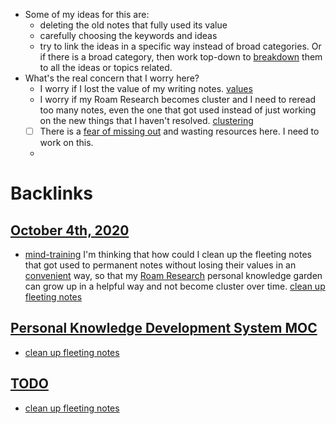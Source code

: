 - Some of my ideas for this are:
    - deleting the old notes that fully used its value
    - carefully choosing the keywords and ideas
    - try to link the ideas in a specific way instead of broad categories. Or if there is a broad category, then work top-down to [breakdown](<breakdown.md>) them to all the ideas or topics related.
- What's the real concern that I worry here?
    - I worry if I lost the value of my writing notes. [values](<values.md>)
    - I worry if my Roam Research becomes cluster and I need to reread too many notes, even the one that got used instead of just working on the new things that I haven't resolved. [clustering](<clustering.md>)
    - [ ] There is a [fear of missing out](<fear of missing out.md>) and wasting resources here. I need to work on this. 
    - 

# Backlinks
## [October 4th, 2020](<October 4th, 2020.md>)
-  [mind-training](<mind-training.md>) I'm thinking that how could I clean up the fleeting notes that got used to permanent notes without losing their values in an [convenient](<convenient.md>) way, so that my [Roam Research](<Roam Research.md>) personal knowledge garden can grow up in a helpful way and not become cluster over time. [clean up fleeting notes](<clean up fleeting notes.md>)

## [Personal Knowledge Development System MOC](<Personal Knowledge Development System MOC.md>)
- [clean up fleeting notes](<clean up fleeting notes.md>)

## [TODO](<TODO.md>)
- [clean up fleeting notes](<clean up fleeting notes.md>)

